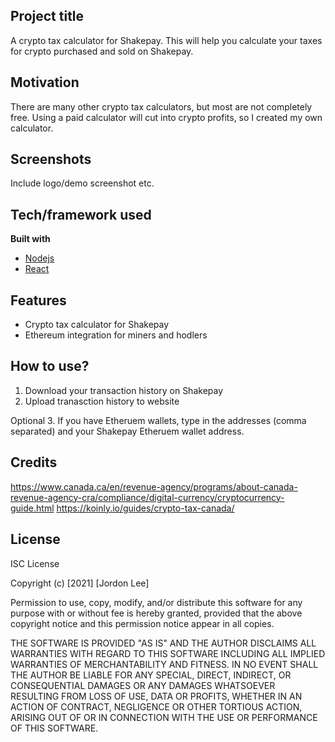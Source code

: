 ## Project title
A crypto tax calculator for Shakepay. This will help you calculate your taxes for crypto purchased and sold on Shakepay.

## Motivation
There are many other crypto tax calculators, but most are not completely free. Using a paid calculator will cut into crypto profits, so I created my own calculator.

## Screenshots
Include logo/demo screenshot etc.

## Tech/framework used
<b>Built with</b>
- [Nodejs](https://nodejs.org/en/)
- [React](https://reactjs.org/)

## Features
- Crypto tax calculator for Shakepay
- Ethereum integration for miners and hodlers

## How to use?
1. Download your transaction history on Shakepay
2. Upload tranasction history to website

Optional
3. If you have Etheruem wallets, type in the addresses (comma separated) and your Shakepay Etheruem wallet address.


## Credits
https://www.canada.ca/en/revenue-agency/programs/about-canada-revenue-agency-cra/compliance/digital-currency/cryptocurrency-guide.html
https://koinly.io/guides/crypto-tax-canada/

## License
ISC License

Copyright (c) [2021] [Jordon Lee]

Permission to use, copy, modify, and/or distribute this software for any
purpose with or without fee is hereby granted, provided that the above
copyright notice and this permission notice appear in all copies.

THE SOFTWARE IS PROVIDED "AS IS" AND THE AUTHOR DISCLAIMS ALL WARRANTIES WITH
REGARD TO THIS SOFTWARE INCLUDING ALL IMPLIED WARRANTIES OF MERCHANTABILITY
AND FITNESS. IN NO EVENT SHALL THE AUTHOR BE LIABLE FOR ANY SPECIAL, DIRECT,
INDIRECT, OR CONSEQUENTIAL DAMAGES OR ANY DAMAGES WHATSOEVER RESULTING FROM
LOSS OF USE, DATA OR PROFITS, WHETHER IN AN ACTION OF CONTRACT, NEGLIGENCE OR
OTHER TORTIOUS ACTION, ARISING OUT OF OR IN CONNECTION WITH THE USE OR
PERFORMANCE OF THIS SOFTWARE.


